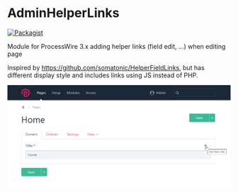 # AdminHelperLinks

[![Packagist](https://img.shields.io/packagist/v/uiii/admin-helper-links.svg)](https://packagist.org/packages/uiii/admin-helper-links)

Module for ProcessWire 3.x adding helper links (field edit, ...) when editing page

Inspired by https://github.com/somatonic/HelperFieldLinks, but has different display style and includes links using JS instead of PHP.

![preview](admin-helper-links.png)
